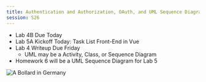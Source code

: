 ```yaml
---
title: Authentication and Authorization, OAuth, and UML Sequence Diagrams
session: S26
---
```


* Lab 4B Due Today
* Lab 5A Kickoff Today: Task List Front-End in Vue
* Lab 4 Writeup Due Friday
    * UML may be a Activity, Class, or Sequence Diagram
* Homework 6 will be a UML Sequence Diagram for Lab 5

![A Bollard in Germany](images/Bollard.jpg)